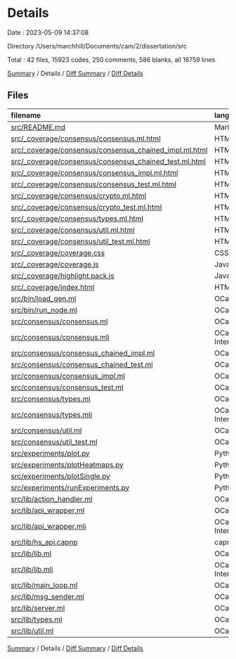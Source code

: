 # Details

Date : 2023-05-09 14:37:08

Directory /Users/marchhill/Documents/cam/2/dissertation/src

Total : 42 files,  15923 codes, 250 comments, 586 blanks, all 16759 lines

[Summary](results.md) / Details / [Diff Summary](diff.md) / [Diff Details](diff-details.md)

## Files
| filename | language | code | comment | blank | total |
| :--- | :--- | ---: | ---: | ---: | ---: |
| [src/README.md](/src/README.md) | Markdown | 22 | 0 | 8 | 30 |
| [src/_coverage/consensus/consensus.ml.html](/src/_coverage/consensus/consensus.ml.html) | HTML | 44 | 0 | 1 | 45 |
| [src/_coverage/consensus/consensus_chained_impl.ml.html](/src/_coverage/consensus/consensus_chained_impl.ml.html) | HTML | 628 | 0 | 20 | 648 |
| [src/_coverage/consensus/consensus_chained_test.ml.html](/src/_coverage/consensus/consensus_chained_test.ml.html) | HTML | 3,539 | 0 | 27 | 3,566 |
| [src/_coverage/consensus/consensus_impl.ml.html](/src/_coverage/consensus/consensus_impl.ml.html) | HTML | 773 | 0 | 22 | 795 |
| [src/_coverage/consensus/consensus_test.ml.html](/src/_coverage/consensus/consensus_test.ml.html) | HTML | 4,340 | 0 | 33 | 4,373 |
| [src/_coverage/consensus/crypto.ml.html](/src/_coverage/consensus/crypto.ml.html) | HTML | 260 | 0 | 7 | 267 |
| [src/_coverage/consensus/crypto_test.ml.html](/src/_coverage/consensus/crypto_test.ml.html) | HTML | 114 | 0 | 3 | 117 |
| [src/_coverage/consensus/types.ml.html](/src/_coverage/consensus/types.ml.html) | HTML | 169 | 0 | 8 | 177 |
| [src/_coverage/consensus/util.ml.html](/src/_coverage/consensus/util.ml.html) | HTML | 688 | 0 | 32 | 720 |
| [src/_coverage/consensus/util_test.ml.html](/src/_coverage/consensus/util_test.ml.html) | HTML | 292 | 0 | 13 | 305 |
| [src/_coverage/coverage.css](/src/_coverage/coverage.css) | CSS | 421 | 1 | 79 | 501 |
| [src/_coverage/coverage.js](/src/_coverage/coverage.js) | JavaScript | 126 | 9 | 30 | 165 |
| [src/_coverage/highlight.pack.js](/src/_coverage/highlight.pack.js) | JavaScript | 1 | 1 | 0 | 2 |
| [src/_coverage/index.html](/src/_coverage/index.html) | HTML | 107 | 0 | 1 | 108 |
| [src/bin/load_gen.ml](/src/bin/load_gen.ml) | OCaml | 165 | 14 | 19 | 198 |
| [src/bin/run_node.ml](/src/bin/run_node.ml) | OCaml | 29 | 2 | 9 | 40 |
| [src/consensus/consensus.ml](/src/consensus/consensus.ml) | OCaml | 3 | 0 | 1 | 4 |
| [src/consensus/consensus.mli](/src/consensus/consensus.mli) | OCaml Interface | 10 | 3 | 4 | 17 |
| [src/consensus/consensus_chained_impl.ml](/src/consensus/consensus_chained_impl.ml) | OCaml | 178 | 9 | 20 | 207 |
| [src/consensus/consensus_chained_test.ml](/src/consensus/consensus_chained_test.ml) | OCaml | 1,134 | 16 | 26 | 1,176 |
| [src/consensus/consensus_impl.ml](/src/consensus/consensus_impl.ml) | OCaml | 219 | 7 | 21 | 247 |
| [src/consensus/consensus_test.ml](/src/consensus/consensus_test.ml) | OCaml | 1,380 | 25 | 32 | 1,437 |
| [src/consensus/types.ml](/src/consensus/types.ml) | OCaml | 39 | 1 | 7 | 47 |
| [src/consensus/types.mli](/src/consensus/types.mli) | OCaml Interface | 39 | 1 | 7 | 47 |
| [src/consensus/util.ml](/src/consensus/util.ml) | OCaml | 267 | 7 | 37 | 311 |
| [src/consensus/util_test.ml](/src/consensus/util_test.ml) | OCaml | 98 | 0 | 14 | 112 |
| [src/experiments/plot.py](/src/experiments/plot.py) | Python | 82 | 97 | 22 | 201 |
| [src/experiments/plotHeatmaps.py](/src/experiments/plotHeatmaps.py) | Python | 42 | 4 | 11 | 57 |
| [src/experiments/plotSingle.py](/src/experiments/plotSingle.py) | Python | 34 | 4 | 6 | 44 |
| [src/experiments/runExperiments.py](/src/experiments/runExperiments.py) | Python | 51 | 9 | 13 | 73 |
| [src/lib/action_handler.ml](/src/lib/action_handler.ml) | OCaml | 44 | 2 | 2 | 48 |
| [src/lib/api_wrapper.ml](/src/lib/api_wrapper.ml) | OCaml | 160 | 2 | 15 | 177 |
| [src/lib/api_wrapper.mli](/src/lib/api_wrapper.mli) | OCaml Interface | 5 | 0 | 1 | 6 |
| [src/lib/hs_api.capnp](/src/lib/hs_api.capnp) | capnp | 53 | 0 | 7 | 60 |
| [src/lib/lib.ml](/src/lib/lib.ml) | OCaml | 5 | 0 | 0 | 5 |
| [src/lib/lib.mli](/src/lib/lib.mli) | OCaml Interface | 5 | 0 | 0 | 5 |
| [src/lib/main_loop.ml](/src/lib/main_loop.ml) | OCaml | 34 | 7 | 1 | 42 |
| [src/lib/msg_sender.ml](/src/lib/msg_sender.ml) | OCaml | 106 | 7 | 7 | 120 |
| [src/lib/server.ml](/src/lib/server.ml) | OCaml | 98 | 17 | 7 | 122 |
| [src/lib/types.ml](/src/lib/types.ml) | OCaml | 28 | 0 | 1 | 29 |
| [src/lib/util.ml](/src/lib/util.ml) | OCaml | 91 | 5 | 12 | 108 |

[Summary](results.md) / Details / [Diff Summary](diff.md) / [Diff Details](diff-details.md)